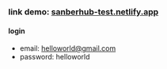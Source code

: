 ### link demo: [sanberhub-test.netlify.app](https://sanberhub-test.netlify.app/)

#### login
* email: helloworld@gmail.com
* password: helloworld

